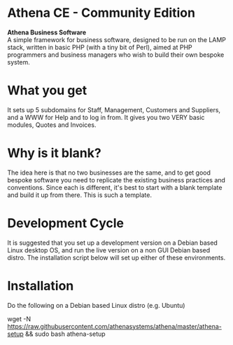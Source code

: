 Athena CE - Community Edition
========
**Athena Business Software**  
A simple framework for business software, designed to be run on the LAMP stack, written in basic PHP (with a tiny bit of Perl), aimed at PHP programmers and business managers who wish to build their own bespoke system.

# What you get
It sets up 5 subdomains for Staff, Management, Customers and Suppliers, and a WWW for Help and to log in from. It gives you two VERY basic modules, Quotes and Invoices.

# Why is it blank?
The idea here is that no two businesses are the same, and to get good bespoke software you need to replicate the existing business practices and conventions. Since each is different, it's best to start with a blank template and build it up from there. This is such a template.

# Development Cycle
It is suggested that you set up a development version on a Debian based Linux desktop OS, and run the live version on a non GUI Debian based distro. The installation script below will set up either of these environments.

# Installation
Do the following on a Debian based Linux distro (e.g. Ubuntu)

wget -N https://raw.githubusercontent.com/athenasystems/athena/master/athena-setup && sudo bash athena-setup  